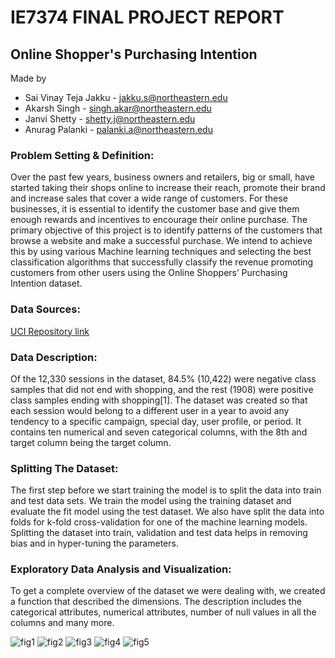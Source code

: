 # IE7374 FINAL PROJECT REPORT
## Online Shopper's Purchasing Intention
Made by 
* Sai Vinay Teja Jakku - [jakku.s@northeastern.edu](jakku.s@northeastern.edu)
* Akarsh Singh - [singh.akar@northeastern.edu](singh.akar@northeastern.edu)
* Janvi Shetty - [shetty.j@northeastern.edu](shetty.j@northeastern.edu)
* Anurag Palanki - [palanki.a@northeastern.edu](palanki.a@northeastern.edu)

### Problem Setting & Definition:
Over the past few years, business owners and retailers, big or small, have started taking their shops online to increase their reach, promote their brand and increase sales that cover a wide range of customers. For these businesses, it is essential to identify the customer base and give them enough rewards and incentives to encourage their online purchase. The primary objective of this project is to identify patterns of the customers that browse a website and make a successful purchase. We intend to achieve this by using various Machine learning techniques and selecting the best classification algorithms that successfully classify the revenue promoting customers from other users using the Online Shoppers’ Purchasing Intention dataset.

### Data Sources:
[UCI Repository link](https://archivebeta.ics.uci.edu/ml/datasets/online+shoppers+purchasing+intention+dataset) 

### Data Description:
Of the 12,330 sessions in the dataset, 84.5% (10,422) were negative class samples that did not end with shopping, and the rest (1908) were positive class samples ending with shopping[1]. The dataset was created so that each session would belong to a different user in a year to avoid any tendency to a specific campaign, special day, user profile, or period. It contains ten numerical and seven categorical columns, with the 8th and target column being the target column.

### Splitting The Dataset:
The first step before we start training the model is to split the data into train and test data sets. We train the model using the training dataset and evaluate the fit model using the test dataset. We also have split the data into folds for k-fold cross-validation for one of the machine learning models. Splitting the dataset into train, validation and test data helps in removing bias and in hyper-tuning the parameters.

### Exploratory Data Analysis and Visualization:
To get a complete overview of the dataset we were dealing with, we created a function that described the dimensions. The description includes the categorical attributes, numerical attributes, number of null values in all the columns and many more.

![fig1](https://user-images.githubusercontent.com/66643857/189428133-e6545d4d-2ea7-45eb-8bbc-013372d11b64.jpg)
![fig2](https://user-images.githubusercontent.com/66643857/189428136-f45a0688-d2d1-46a6-bc71-74ad597b5f9b.jpg)
![fig3](https://user-images.githubusercontent.com/66643857/189428137-e25553cb-0d30-416c-b95a-500eb73300ab.jpg)
![fig4](https://user-images.githubusercontent.com/66643857/189428141-17ebd5b4-737c-4cbe-a2f4-b681bb861749.jpg)
![fig5](https://user-images.githubusercontent.com/66643857/189428163-b73060db-916d-4fee-a770-d9064a9d972e.jpg)

